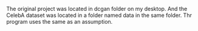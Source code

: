 The original project was located in dcgan folder on my desktop. And the CelebA dataset was located in a folder named data in the same folder.
Thr program uses the same as an assumption.
